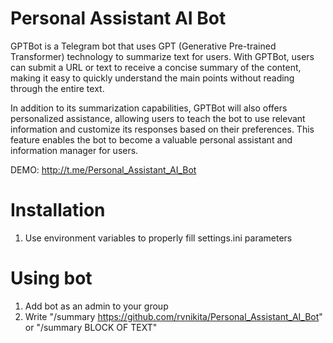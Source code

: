 # Personal Assistant AI Bot

GPTBot is a Telegram bot that uses GPT (Generative Pre-trained Transformer) technology to summarize text for users. With GPTBot, users can submit a URL or text to receive a concise summary of the content, making it easy to quickly understand the main points without reading through the entire text.

In addition to its summarization capabilities, GPTBot will also offers personalized assistance, allowing users to teach the bot to use relevant information and customize its responses based on their preferences. This feature enables the bot to become a valuable personal assistant and information manager for users.

DEMO: http://t.me/Personal_Assistant_AI_Bot

# Installation
1. Use environment variables to properly fill settings.ini parameters

# Using bot
1. Add bot as an admin to your group
2. Write "/summary https://github.com/rvnikita/Personal_Assistant_AI_Bot" or "/summary BLOCK OF TEXT"
